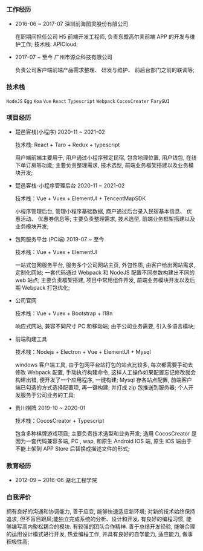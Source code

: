 ### 工作经历

+ 2016-06 ~ 2017-07 深圳前海图灵股份有限公司

    在职期间担任公司 H5 前端开发工程师, 负责东盟高尔夫前端 APP 的开发与维护工作; 技术栈: APICloud;

+ 2017-07 ~ 至今  广州市源众科技有限公司

    负责公司客户端前端产品需求整理、 研发与维护、 前后台部门之前的联调等;

### 技术栈

 `NodeJS`  `Egg`  `Koa`  `Vue`  `React`  `Typescript`  `Webpack`  `CocosCreater`  `FaryGUI`

### 项目经历

+ 楚邑客栈(小程序)  2020-11 ~ 2021-02

  技术栈: React + Taro + Redux + typescript

  用户端前端主要用于, 用户通过小程序预定民宿, 包含地理位置, 用户钱包, 在线下单订房等功能; 主要负责整理需求, 技术选型, 前端业务框架搭建以及业务模块开发;

+ 楚邑客栈-小程序管理后台  2020-11 ~ 2021-02

  技术栈：Vue + Vuex + ElementUI + TencentMapSDK
  
  小程序管理后台, 管理小程序基础数据, 商户通过后台录入民宿基本信息、 优惠活动、 优惠券信息等; 主要负责整理需求, 技术选型, 前端业务框架搭建以及业务模块开发;

+ 包网服务平台 (PC端)  2019-07 ~ 至今
  
  技术栈：Vue + Vuex + ElementUI

  一站式包网服务平台, 服务多个公司网站主页, 外包性质, 由客户给出网站需求, 定制化网站;  一套代码通过 Webpack 和 NodeJS 配置不同参数构建出不同的 web 站点; 主要负责框架搭建, 项目中常用组件开发, 前端业务模块开发以及后期 Webpack 打包优化;

+ 公司官网 
 
  技术栈：Vue + Vuex + Bootstrap + I18n
  
  响应式网站, 兼容不同尺寸 PC 和移动端; 由于公司业务需要, 引入多语言模块; 

+ 前端构建工具  
 
  技术栈：Nodejs + Electron + Vue + ElementUI + Mysql

  windows 客户端工具, 由于包网平台站打包的站点比较多, 每次都需要手动去修改 Webpack 配置, 手动执行构建命令, 这样人工操作如果配置忘记修改就会构建出错, 便开发了一个应用程序, 一键构建; Mysql 存各站点配置, 前端客户端已勾选的方式选择配置项, 再一键构建; 并打成 zip 包推送到服务器; 个人开发服务于公司业务的工具;

+ 贵川棋牌  2019-10 ~ 2020-01

  技术栈：CocosCreator + Typescript

  包含多种棋牌游戏项目; 主要负责技术选型和业务开发; 选用 CocosCreator 是因为一套代码兼容多端, PC , wap, 和原生 Android IOS 端, 原生 iOS 端由于不能上架到 APP Store 后替换成描述文件的形式;

### 教育经历
  
+ 2012-09 ~ 2016-06   湖北工程学院

### 自我评价
  
  拥有良好的沟通和协调能力, 善于应变, 能够快速适应新环境; 对新的技术始终保持追求, 但不盲目跟风;能独立完成系统的分析、设计和开发. 有良好的编程习惯, 能够编写高内聚松耦合的模块. 有较强的团队合作精神. 善于总结开发经验, 能够合理的运用设计模式进行开发, 热爱编程工作, 并具有良好的自学能力, 适应能力, 做事积极性高;
